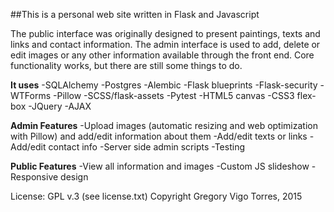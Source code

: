##This is a personal web site written in Flask and Javascript 

The public interface was originally designed to present paintings, texts and links and contact information. The admin interface is used to add, delete or edit images or any other information available through the front end. 
Core functionality works, but there are still some things to do.

**It uses**
-SQLAlchemy
-Postgres
-Alembic
-Flask blueprints
-Flask-security
-WTForms
-Pillow
-SCSS/flask-assets
-Pytest
-HTML5 canvas
-CSS3 flex-box
-JQuery
-AJAX


**Admin Features**
-Upload images (automatic resizing and web optimization with Pillow) and add/edit information about them
-Add/edit texts or links
-Add/edit contact info
-Server side admin scripts
-Testing


**Public Features**
-View all information and images
-Custom JS slideshow
-Responsive design
    
    
    
License: GPL v.3 (see license.txt)
Copyright Gregory Vigo Torres, 2015
